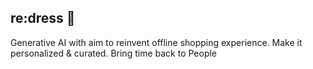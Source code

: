 ## re:dress 👋

Generative AI with aim to reinvent offline shopping experience. Make it personalized & curated. 
Bring time back to People


